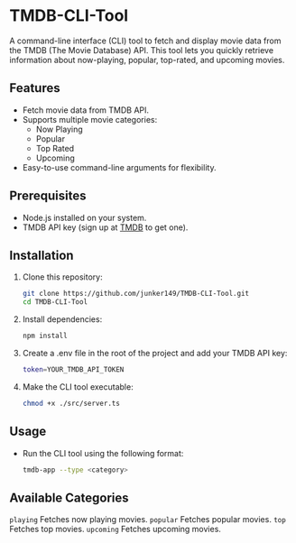 # TMDB-CLI-Tool

A command-line interface (CLI) tool to fetch and display movie data from the TMDB (The Movie Database) API. This tool lets you quickly retrieve information about now-playing, popular, top-rated, and upcoming movies.

## Features
- Fetch movie data from TMDB API.
- Supports multiple movie categories:
  - Now Playing
  - Popular
  - Top Rated
  - Upcoming
- Easy-to-use command-line arguments for flexibility.

## Prerequisites
- Node.js installed on your system.
- TMDB API key (sign up at [TMDB](https://www.themoviedb.org/) to get one).

## Installation

1. Clone this repository:
   ```bash
   git clone https://github.com/junker149/TMDB-CLI-Tool.git
   cd TMDB-CLI-Tool

2. Install dependencies:
    ```bash
    npm install

3. Create a .env file in the root of the project and add your TMDB API key:
    ```bash
    token=YOUR_TMDB_API_TOKEN

4. Make the CLI tool executable:
    ```bash
    chmod +x ./src/server.ts

## Usage
- Run the CLI tool using the following format:
    ```bash
    tmdb-app --type <category>

## Available Categories
```playing``` Fetches now playing movies.
```popular``` Fetches popular movies.
```top``` Fetches top movies.
```upcoming``` Fetches upcoming movies.